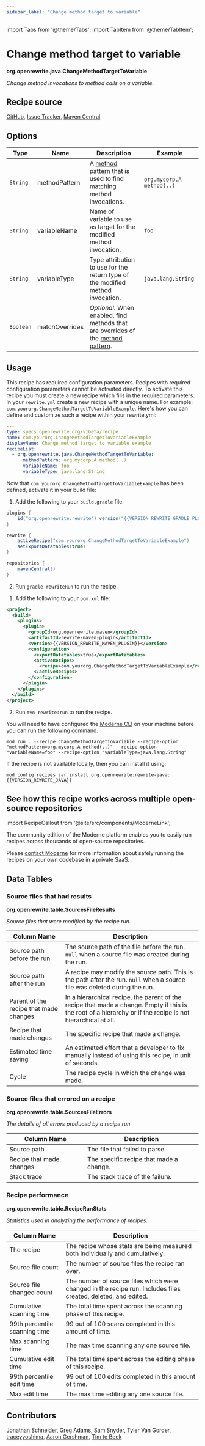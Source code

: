```yaml
---
sidebar_label: "Change method target to variable"
---
```


import Tabs from '@theme/Tabs';
import TabItem from '@theme/TabItem';

# Change method target to variable

**org.openrewrite.java.ChangeMethodTargetToVariable**

_Change method invocations to method calls on a variable._

## Recipe source

[GitHub](https://github.com/openrewrite/rewrite/blob/main/rewrite-java/src/main/java/org/openrewrite/java/ChangeMethodTargetToVariable.java), [Issue Tracker](https://github.com/openrewrite/rewrite/issues), [Maven Central](https://central.sonatype.com/artifact/org.openrewrite/rewrite-java/)

## Options

| Type | Name | Description | Example |
| -- | -- | -- | -- |
| `String` | methodPattern | A [method pattern](/reference/method-patterns) that is used to find matching method invocations. | `org.mycorp.A method(..)` |
| `String` | variableName | Name of variable to use as target for the modified method invocation. | `foo` |
| `String` | variableType | Type attribution to use for the return type of the modified method invocation. | `java.lang.String` |
| `Boolean` | matchOverrides | *Optional*. When enabled, find methods that are overrides of the [method pattern](/reference/method-patterns). |  |


## Usage

This recipe has required configuration parameters. Recipes with required configuration parameters cannot be activated directly. To activate this recipe you must create a new recipe which fills in the required parameters. In your `rewrite.yml` create a new recipe with a unique name. For example: `com.yourorg.ChangeMethodTargetToVariableExample`.
Here's how you can define and customize such a recipe within your rewrite.yml:
```yaml title="rewrite.yml"
---
type: specs.openrewrite.org/v1beta/recipe
name: com.yourorg.ChangeMethodTargetToVariableExample
displayName: Change method target to variable example
recipeList:
  - org.openrewrite.java.ChangeMethodTargetToVariable:
      methodPattern: org.mycorp.A method(..)
      variableName: foo
      variableType: java.lang.String
```

Now that `com.yourorg.ChangeMethodTargetToVariableExample` has been defined, activate it in your build file:
<Tabs groupId="projectType">
<TabItem value="gradle" label="Gradle">

1. Add the following to your `build.gradle` file:
```groovy title="build.gradle"
plugins {
    id("org.openrewrite.rewrite") version("{{VERSION_REWRITE_GRADLE_PLUGIN}}")
}

rewrite {
    activeRecipe("com.yourorg.ChangeMethodTargetToVariableExample")
    setExportDatatables(true)
}

repositories {
    mavenCentral()
}
```
2. Run `gradle rewriteRun` to run the recipe.
</TabItem>
<TabItem value="maven" label="Maven">

1. Add the following to your `pom.xml` file:

```xml title="pom.xml"
<project>
  <build>
    <plugins>
      <plugin>
        <groupId>org.openrewrite.maven</groupId>
        <artifactId>rewrite-maven-plugin</artifactId>
        <version>{{VERSION_REWRITE_MAVEN_PLUGIN}}</version>
        <configuration>
          <exportDatatables>true</exportDatatables>
          <activeRecipes>
            <recipe>com.yourorg.ChangeMethodTargetToVariableExample</recipe>
          </activeRecipes>
        </configuration>
      </plugin>
    </plugins>
  </build>
</project>
```
2. Run `mvn rewrite:run` to run the recipe.
</TabItem>
<TabItem value="moderne-cli" label="Moderne CLI">

You will need to have configured the [Moderne CLI](https://docs.moderne.io/user-documentation/moderne-cli/getting-started/cli-intro) on your machine before you can run the following command.

```shell title="shell"
mod run . --recipe ChangeMethodTargetToVariable --recipe-option "methodPattern=org.mycorp.A method(..)" --recipe-option "variableName=foo" --recipe-option "variableType=java.lang.String"
```

If the recipe is not available locally, then you can install it using:
```shell
mod config recipes jar install org.openrewrite:rewrite-java:{{VERSION_REWRITE_JAVA}}
```
</TabItem>
</Tabs>

## See how this recipe works across multiple open-source repositories

import RecipeCallout from '@site/src/components/ModerneLink';

<RecipeCallout link="https://app.moderne.io/recipes/org.openrewrite.java.ChangeMethodTargetToVariable" />

The community edition of the Moderne platform enables you to easily run recipes across thousands of open-source repositories.

Please [contact Moderne](https://moderne.io/product) for more information about safely running the recipes on your own codebase in a private SaaS.
## Data Tables

### Source files that had results
**org.openrewrite.table.SourcesFileResults**

_Source files that were modified by the recipe run._

| Column Name | Description |
| ----------- | ----------- |
| Source path before the run | The source path of the file before the run. `null` when a source file was created during the run. |
| Source path after the run | A recipe may modify the source path. This is the path after the run. `null` when a source file was deleted during the run. |
| Parent of the recipe that made changes | In a hierarchical recipe, the parent of the recipe that made a change. Empty if this is the root of a hierarchy or if the recipe is not hierarchical at all. |
| Recipe that made changes | The specific recipe that made a change. |
| Estimated time saving | An estimated effort that a developer to fix manually instead of using this recipe, in unit of seconds. |
| Cycle | The recipe cycle in which the change was made. |

### Source files that errored on a recipe
**org.openrewrite.table.SourcesFileErrors**

_The details of all errors produced by a recipe run._

| Column Name | Description |
| ----------- | ----------- |
| Source path | The file that failed to parse. |
| Recipe that made changes | The specific recipe that made a change. |
| Stack trace | The stack trace of the failure. |

### Recipe performance
**org.openrewrite.table.RecipeRunStats**

_Statistics used in analyzing the performance of recipes._

| Column Name | Description |
| ----------- | ----------- |
| The recipe | The recipe whose stats are being measured both individually and cumulatively. |
| Source file count | The number of source files the recipe ran over. |
| Source file changed count | The number of source files which were changed in the recipe run. Includes files created, deleted, and edited. |
| Cumulative scanning time | The total time spent across the scanning phase of this recipe. |
| 99th percentile scanning time | 99 out of 100 scans completed in this amount of time. |
| Max scanning time | The max time scanning any one source file. |
| Cumulative edit time | The total time spent across the editing phase of this recipe. |
| 99th percentile edit time | 99 out of 100 edits completed in this amount of time. |
| Max edit time | The max time editing any one source file. |


## Contributors
[Jonathan Schneider](mailto:jkschneider@gmail.com), [Greg Adams](mailto:greg@moderne.io), [Sam Snyder](mailto:sam@moderne.io), Tyler Van Gorder, [traceyyoshima](mailto:tracey.yoshima@gmail.com), [Aaron Gershman](mailto:aegershman@gmail.com), [Tim te Beek](mailto:tim@moderne.io)

